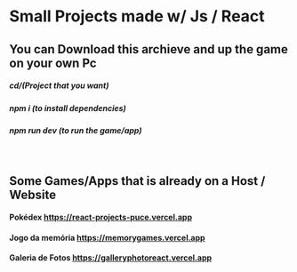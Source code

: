# Small Projects made w/ Js / React

## You can Download this archieve and up the game on your own Pc


##### cd/(Project that you want)

##### npm i (to install dependencies)

##### npm run dev (to run the game/app)

<br/>


## Some Games/Apps that is already on a Host / Website

#### Pokédex https://react-projects-puce.vercel.app

#### Jogo da memória https://memorygames.vercel.app

#### Galeria de Fotos https://galleryphotoreact.vercel.app
